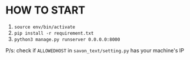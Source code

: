 # HOW TO START
1.  ```source env/bin/activate```
2. ```pip install -r requirement.txt```
3. ```python3 manage.py runserver 0.0.0.0:8000```

P/s: check if `ALLOWEDHOST` in `savon_text/setting.py` has your machine's IP